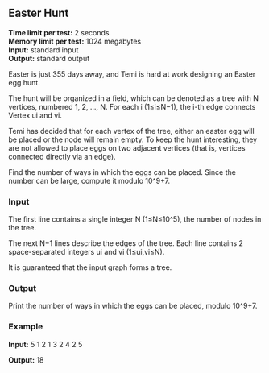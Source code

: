 ## Easter Hunt

**Time limit per test:** 2 seconds  
**Memory limit per test:** 1024 megabytes  
**Input:** standard input  
**Output:** standard output

Easter is just 355 days away, and Temi is hard at work designing an Easter egg hunt.

The hunt will be organized in a field, which can be denoted as a tree with N vertices, numbered 1, 2, ..., N. For each i (1≤i≤N−1), the i-th edge connects Vertex ui and vi.

Temi has decided that for each vertex of the tree, either an easter egg will be placed or the node will remain empty. To keep the hunt interesting, they are not allowed to place eggs on two adjacent vertices (that is, vertices connected directly via an edge).

Find the number of ways in which the eggs can be placed. Since the number can be large, compute it modulo 10^9+7.

### Input
The first line contains a single integer N (1≤N≤10^5), the number of nodes in the tree.

The next N−1 lines describe the edges of the tree. Each line contains 2 space-separated integers ui and vi (1≤ui,vi≤N).

It is guaranteed that the input graph forms a tree.

### Output
Print the number of ways in which the eggs can be placed, modulo 10^9+7.

### Example

**Input:**
5
1 2
1 3
2 4
2 5

**Output:**
18

